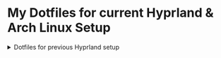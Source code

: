 # My Dotfiles for current Hyprland & Arch Linux Setup


<details>
<summary>Dotfiles for previous Hyprland setup</summary>
<br>

## Images:
### With Waybar:
![2024-11-16-190353_hyprshot](https://github.com/user-attachments/assets/eaf9336a-d4be-4ccb-b58c-4d1a00ca8b5f)
![2024-11-16-190409_hyprshot](https://github.com/user-attachments/assets/a4b70340-82e9-4f02-90b0-d0797cd9efad)
![2024-11-16-190512_hyprshot](https://github.com/user-attachments/assets/70ecca44-6ec3-4432-86c7-99ca4b02e477)

### With AGS/Astal:
![2024-11-19-163200_hyprshot](https://github.com/user-attachments/assets/06d975d0-ed93-49b6-956c-b96cb50c8e4a)
![2024-11-19-163228_hyprshot](https://github.com/user-attachments/assets/59e5355c-03b7-4f82-b433-e14a676ed7cb)
![2024-11-19-163211_hyprshot](https://github.com/user-attachments/assets/dfa11b5f-f33d-4ae1-a9a1-dfae9e8cc1c3)

## Tools Used:
- Wayland Compositor - Hyprland 
- Shell - Zsh with oh-my-zsh
- Terminal - Kitty
- Bar - Waybar or Astal,AGS
- Spotify rice - Spicetify, pywal-spicetify
- Themes - Pywal and Oomox
- Wallpaper from wallhaven
- IDE - Vscodium with pywal extension
</details>

